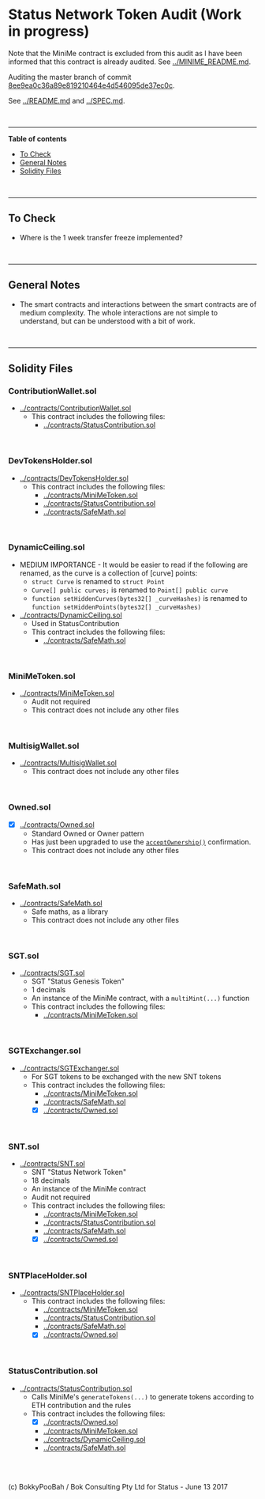 # Status Network Token Audit (Work in progress)

Note that the MiniMe contract is excluded from this audit as I have been informed that this contract is already audited. See [../MINIME_README.md](../MINIME_README.md).

Auditing the master branch of commit [8ee9ea0c36a89e819210464e4d546095de37ec0c](https://github.com/status-im/status-network-token/commit/8ee9ea0c36a89e819210464e4d546095de37ec0c).

See [../README.md](../README.md) and [../SPEC.md](../SPEC.md).

<br />

<hr />

**Table of contents**

* [To Check](#to-check)
* [General Notes](#general-notes)
* [Solidity Files](#solidity-files)

<br />

<hr />

## To Check

* Where is the 1 week transfer freeze implemented?

<br />

<hr />

## General Notes

* The smart contracts and interactions between the smart contracts are of medium complexity. The whole interactions are not simple to understand, but can be understood with a bit of work.

<br />

<hr />

## Solidity Files

### ContributionWallet.sol
* [../contracts/ContributionWallet.sol](../contracts/ContributionWallet.sol)
  * This contract includes the following files:
    * [../contracts/StatusContribution.sol](../contracts/StatusContribution.sol)

<br />

### DevTokensHolder.sol
* [../contracts/DevTokensHolder.sol](../contracts/DevTokensHolder.sol)
  * This contract includes the following files:
    * [../contracts/MiniMeToken.sol](../contracts/MiniMeToken.sol)
    * [../contracts/StatusContribution.sol](../contracts/StatusContribution.sol)
    * [../contracts/SafeMath.sol](../contracts/SafeMath.sol)

<br />

### DynamicCeiling.sol
* MEDIUM IMPORTANCE - It would be easier to read if the following are renamed, as the curve is a collection of [curve] points:
  * `struct Curve` is renamed to `struct Point`
  * `Curve[] public curves;` is renamed to `Point[] public curve`
  * `function setHiddenCurves(bytes32[] _curveHashes)` is renamed to `function setHiddenPoints(bytes32[] _curveHashes)`
* [../contracts/DynamicCeiling.sol](../contracts/DynamicCeiling.sol)
  * Used in StatusContribution
  * This contract includes the following files:
    * [../contracts/SafeMath.sol](../contracts/SafeMath.sol)

<br />

### MiniMeToken.sol
* [../contracts/MiniMeToken.sol](../contracts/MiniMeToken.sol)
  * Audit not required
  * This contract does not include any other files

<br />

### MultisigWallet.sol
* [../contracts/MultisigWallet.sol](../contracts/MultisigWallet.sol)
  * This contract does not include any other files

<br />

### Owned.sol
* [x] [../contracts/Owned.sol](../contracts/Owned.sol)
  * Standard Owned or Owner pattern
  * Has just been upgraded to use the [`acceptOwnership()`](https://github.com/bokkypoobah/SikobaTokenContinuous/blob/master/contracts/SikobaContinuousSale.sol#L38-L42) confirmation.
  * This contract does not include any other files

<br />

### SafeMath.sol
* [../contracts/SafeMath.sol](../contracts/SafeMath.sol)
  * Safe maths, as a library
  * This contract does not include any other files

<br />

### SGT.sol
* [../contracts/SGT.sol](../contracts/SGT.sol)
  * SGT "Status Genesis Token"
  * 1 decimals
  * An instance of the MiniMe contract, with a `multiMint(...)` function
  * This contract includes the following files:
    * [../contracts/MiniMeToken.sol](../contracts/MiniMeToken.sol)

<br />

### SGTExchanger.sol
* [../contracts/SGTExchanger.sol](../contracts/SGTExchanger.sol)
  * For SGT tokens to be exchanged with the new SNT tokens
  * This contract includes the following files:
    * [../contracts/MiniMeToken.sol](../contracts/MiniMeToken.sol)
    * [../contracts/SafeMath.sol](../contracts/SafeMath.sol)
    * [x] [../contracts/Owned.sol](../contracts/Owned.sol)

<br />

### SNT.sol
* [../contracts/SNT.sol](../contracts/SNT.sol)
  * SNT "Status Network Token"
  * 18 decimals
  * An instance of the MiniMe contract
  * Audit not required
  * This contract includes the following files:
    * [../contracts/MiniMeToken.sol](../contracts/MiniMeToken.sol)
    * [../contracts/StatusContribution.sol](../contracts/StatusContribution.sol)
    * [../contracts/SafeMath.sol](../contracts/SafeMath.sol)
    * [x] [../contracts/Owned.sol](../contracts/Owned.sol)

<br />

### SNTPlaceHolder.sol
* [../contracts/SNTPlaceHolder.sol](../contracts/SNTPlaceHolder.sol)
  * This contract includes the following files:
    * [../contracts/MiniMeToken.sol](../contracts/MiniMeToken.sol)
    * [../contracts/StatusContribution.sol](../contracts/StatusContribution.sol)
    * [../contracts/SafeMath.sol](../contracts/SafeMath.sol)
    * [x] [../contracts/Owned.sol](../contracts/Owned.sol)

<br />

### StatusContribution.sol
* [../contracts/StatusContribution.sol](../contracts/StatusContribution.sol)
  * Calls MiniMe's `generateTokens(...)` to generate tokens according to ETH contribution and the rules
  * This contract includes the following files:
    * [x] [../contracts/Owned.sol](../contracts/Owned.sol)
    * [../contracts/MiniMeToken.sol](../contracts/MiniMeToken.sol)
    * [../contracts/DynamicCeiling.sol](../contracts/DynamicCeiling.sol)
    * [../contracts/SafeMath.sol](../contracts/SafeMath.sol)

<br />

<br />

(c) BokkyPooBah / Bok Consulting Pty Ltd for Status - June 13 2017